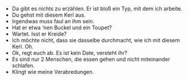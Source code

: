 - Da gibt es nichts zu erzählen. Er ist bloß ein Typ, mit dem ich arbeite.
- Du gehst mit diesem Kerl aus.
- Irgendwas muss faul an ihm sein.
- Hat er etwa ‘nen Buckel und ein Toupet? 
- Wartet. Isst er Kreide? 
- Ich möchte nicht, dass sie dasselbe durchmacht, wie ich mit diesem Kerl. Oh.
- Ok, regt euch ab. Es ist kein Date, versteht ihr? 
- Es sind nur 2 Menschen, die essen gehen und nicht miteinander schlafen.
- Klingt wie meine Verabredungen.